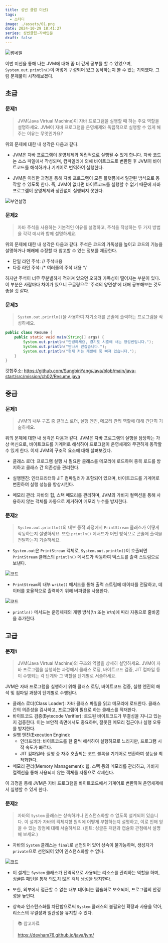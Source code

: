 ```yaml
---
title: 성빈 클럽 미션1
tags:
  - 스터디
image: ./assets/01.png
date: 2024-10-29 18:41:27
series: 성빈클럽-자바입문
draft: false
---
```


![썸네일](./assets/01.png)

이번 미션을 통해 나는 JVM에 대해 좀 더 깊게 공부를 할 수 있었으며, `System.out.println()`이 어떻게 구성되어 있고 동작하는지 볼 수 있는 기회였다. 그럼 문제풀이 시작해보겠다.

## 초급

### 문제1

> JVM(Java Virtual Machine)이 자바 프로그램을 실행할 때 하는 주요 역할을 설명하세요. JVM이 자바 프로그램을 운영체제와 독립적으로 실행할 수 있게 해주는 이유는 무엇인가요?

위의 문제에 대한 내 생각은 다음과 같다. 

- JVM은 자바 프로그램이 운영체제와 독립적으로 실행될 수 있게 합니다. 자바 코드는 소스 파일에서 작성되며, 컴파일러에 의해 바이트코드로 변환된 후 JVM이 바이트코드를 해석하거나 기계어로 번역하여 실행한다.

- JVM은 이러한 과정을 통해 자바 프로그램이 모든 플랫폼에서 일관된 방식으로 동작할 수 있도록 한다. 즉, JVM이 없다면 바이트코드를 실행할 수 없기 때문에 자바 프로그램이 운영체제와 상관없이 실행되지 못한다.

![부연설명](./assets/reference01.jpeg)

### 문제2

> 자바 주석을 사용하는 기본적인 이유를 설명하고, 주석을 작성하는 두 가지 방법을 각각 예시와 함께 설명하세요.

위의 문제에 대한 내 생각은 다음과 같다. 주석은 코드의 가독성을 높이고 코드의 기능을 설명하거나 매래에 수정할 때 참고할 수 있는 정보를 제공한다.

- 단일 라인 주석: // 주석내용
- 다중 라인 주석: /* 여러줄의 주석 내용 */

하지만 주석이 너무 무분별하게 적혀져 있으면 오히려 가독성이 떨어지는 부분이 있다. 이 부분은 사람마다 차이가 있으니 구글링으로 '주석의 양면성'에 대해 공부해보는 것도 좋을 것 같다.

### 문제3

> `System.out.println()`을 사용하여 자기소개를 콘솔에 출력하는 프로그램을 작성하세요.

``` java
public class Resume {
    public static void main(String[] args) {
        System.out.println("안녕하세요, 경기도 시흥에 사는 양성빈입니다.");
        System.out.println("만나서 반갑습니다.");
        System.out.println("현재 저는 개발에 푹 빠져 있습니다.");
    }
}
```

깃헙주소: https://github.com/SungbinYang/Java/blob/main/java-start/src/mission/ch02/Resume.java

## 중급

### 문제1

> JVM의 내부 구조 중 클래스 로더, 실행 엔진, 메모리 관리 역할에 대해 간단히 기술하세요.

위의 문제에 대한 내 생각은 다음과 같다. JVM은 자바 프로그램의 실행을 담당하는 가상 머신으로, 바이트코드를 기계어로 해석하여 프로그램이 운영체제와 무관하게 동작할 수 있게 한다. 이제 JVM의 구조적 요소에 대해 살펴보겠다.

- 클래스 로더: 프로그램 실행 시 필요한 클래스를 메모리에 로드하여 중복 로드를 방지하고 클래스 간 의존성을 관리한다.

- 실행엔진: 인터프리터와 JIT 컴파일러가 포함되어 있으며, 바이트코드를 기계어로 변환하여 실행 성능을 향상시킨다.

- 메모리 관리: 자바의 힙, 스택 메모리를 관리하며, JVM의 가비지 컬렉션을 통해 사용하지 않는 객체를 자동으로 제거하여 메모리 누수를 방지한다.

### 문제2

> `System.out.println()`의 내부 동작 과정에서 `PrintStream` 클래스가 어떻게 작동하는지 설명하세요. 또한 `println()` 메서드가 어떤 방식으로 콘솔에 출력을 전달하는지 기술하세요.

- `System.out`은 `PrintStream` 객체로, `System.out.println()`이 호출되면 `PrintStream` 클래스의 `println()` 메서드가 작동하여 텍스트를 출력 스트림으로 보낸다.

![코드](./assets/reference02.png)

- `PrintStream`의 내부 `write()` 메서드를 통해 출력 스트림에 데이터를 전달하고, 데이터를 효율적으로 출력하기 위해 버퍼링을 사용한다.

![코드](./assets/reference03.png)

- `println()` 메서드는 운영체제의 개행 방식(\n 또는 \r\n)에 따라 자동으로 줄바꿈을 추가한다.

## 고급

### 문제1

> JVM(Java Virtual Machine)의 구조와 역할을 상세히 설명하세요. JVM이 자바 프로그램을 실행하는 과정에서 클래스 로딩, 바이트코드 검증, JIT 컴파일 등이 수행되는 각 단계와 그 역할을 단계별로 서술하세요.

JVM은 자바 프로그램을 실행하기 위해 클래스 로딩, 바이트코드 검증, 실행 엔진의 해석 및 컴파일 과정이 단계별로 수행된다.

- 클래스 로더(Class Loader): 자바 클래스 파일을 읽고 메모리에 로드한다. 클래스 간의 의존성을 검사하고, 프로그램이 필요로 하는 클래스를 적재한다.
- 바이트코드 검증(Bytecode Verifier): 로드된 바이트코드가 무결성을 지니고 있는지 검증한다. 이는 보안적 측면에서도 중요하며, 잘못된 메모리 접근이나 실행 오류를 방지한다.
- 실행 엔진(Execution Engine):
  - 인터프리터: 바이트코드를 한 줄씩 해석하여 실행하므로 느리지만, 프로그램 시작 속도가 빠르다.
  - JIT 컴파일러: 실행 중 자주 호출되는 코드 블록을 기계어로 변환하여 성능을 최적화한다.
- 메모리 관리(Memory Management): 힙, 스택 등의 메모리를 관리하고, 가비지 컬렉션을 통해 사용되지 않는 객체를 자동으로 삭제한다.

이 과정을 통해 JVM은 자바 프로그램을 바이트코드에서 기계어로 변환하여 운영체제에서 실행할 수 있게 한다.

### 문제2

> 자바의 `System` 클래스는 상속하거나 인스턴스화할 수 없도록 설계되어 있습니다. 이 설계가 자바의 객체지향 원칙에 어떻게 부합하는지 설명하고, 이로 인해 얻을 수 있는 장점에 대해 서술하세요. (힌트: 싱글톤 패턴과 캡슐화 관점에서 설명해 보세요.) 

- 자바의 `System` 클래스는 `final`로 선언되어 있어 상속이 불가능하며, 생성자가 `private`으로 선언되어 있어 인스턴스화할 수 없다.

![코드](./assets/reference04.png)

- 이 설계는 `System` 클래스가 전역적으로 사용되는 리소스를 관리하는 역할을 하며, 싱글톤 패턴을 통해 의도치 않은 객체 생성을 방지한다.

- 또한, 외부에서 접근할 수 없는 내부 데이터는 캡슐화로 보호되어, 프로그램의 안정성을 높인다.

- 상속과 인스턴스화를 차단함으로써 `System` 클래스의 불필요한 확장과 사용을 막아, 리소스의 무결성과 일관성을 유지할 수 있다.

> 📚 참고자료
>
> https://devham76.github.io/java/jvm/